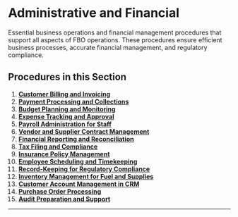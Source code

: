 # Administrative and Financial

Essential business operations and financial management procedures that support all aspects of FBO operations. These procedures ensure efficient business processes, accurate financial management, and regulatory compliance.

## Procedures in this Section

1. **[Customer Billing and Invoicing](01-customer-billing-invoicing.md)**
2. **[Payment Processing and Collections](02-payment-processing-collections.md)**
3. **[Budget Planning and Monitoring](03-budget-planning-monitoring.md)**
4. **[Expense Tracking and Approval](04-expense-tracking-approval.md)**
5. **[Payroll Administration for Staff](05-payroll-administration.md)**
6. **[Vendor and Supplier Contract Management](06-vendor-supplier-contracts.md)**
7. **[Financial Reporting and Reconciliation](07-financial-reporting-reconciliation.md)**
8. **[Tax Filing and Compliance](08-tax-filing-compliance.md)**
9. **[Insurance Policy Management](09-insurance-policy-management.md)**
10. **[Employee Scheduling and Timekeeping](10-employee-scheduling-timekeeping.md)**
11. **[Record-Keeping for Regulatory Compliance](11-regulatory-record-keeping.md)**
12. **[Inventory Management for Fuel and Supplies](12-inventory-management.md)**
13. **[Customer Account Management in CRM](13-customer-account-crm.md)**
14. **[Purchase Order Processing](14-purchase-order-processing.md)**
15. **[Audit Preparation and Support](15-audit-preparation-support.md)**

---